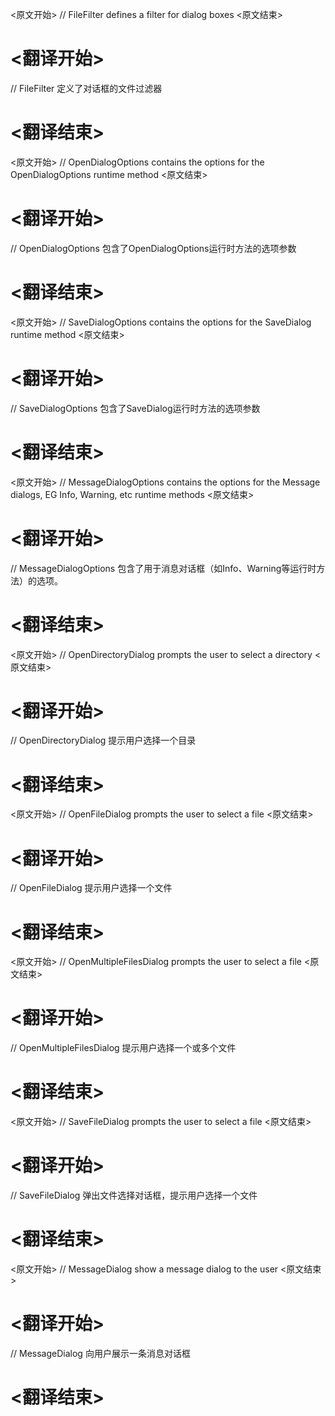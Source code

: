 
<原文开始>
// FileFilter defines a filter for dialog boxes
<原文结束>

# <翻译开始>
// FileFilter 定义了对话框的文件过滤器
# <翻译结束>


<原文开始>
// OpenDialogOptions contains the options for the OpenDialogOptions runtime method
<原文结束>

# <翻译开始>
// OpenDialogOptions 包含了OpenDialogOptions运行时方法的选项参数
# <翻译结束>


<原文开始>
// SaveDialogOptions contains the options for the SaveDialog runtime method
<原文结束>

# <翻译开始>
// SaveDialogOptions 包含了SaveDialog运行时方法的选项参数
# <翻译结束>


<原文开始>
// MessageDialogOptions contains the options for the Message dialogs, EG Info, Warning, etc runtime methods
<原文结束>

# <翻译开始>
// MessageDialogOptions 包含了用于消息对话框（如Info、Warning等运行时方法）的选项。
# <翻译结束>


<原文开始>
// OpenDirectoryDialog prompts the user to select a directory
<原文结束>

# <翻译开始>
// OpenDirectoryDialog 提示用户选择一个目录
# <翻译结束>


<原文开始>
// OpenFileDialog prompts the user to select a file
<原文结束>

# <翻译开始>
// OpenFileDialog 提示用户选择一个文件
# <翻译结束>


<原文开始>
// OpenMultipleFilesDialog prompts the user to select a file
<原文结束>

# <翻译开始>
// OpenMultipleFilesDialog 提示用户选择一个或多个文件
# <翻译结束>


<原文开始>
// SaveFileDialog prompts the user to select a file
<原文结束>

# <翻译开始>
// SaveFileDialog 弹出文件选择对话框，提示用户选择一个文件
# <翻译结束>


<原文开始>
// MessageDialog show a message dialog to the user
<原文结束>

# <翻译开始>
// MessageDialog 向用户展示一条消息对话框
# <翻译结束>

